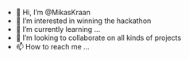 - 👋 Hi, I’m @MikasKraan
- 👀 I’m interested in winning the hackathon
- 🌱 I’m currently learning ...
- 💞️ I’m looking to collaborate on all kinds of projects
- 📫 How to reach me ...

<!---
MikasKraan/MikasKraan is a ✨ special ✨ repository because its `README.md` (this file) appears on your GitHub profile.
You can click the Preview link to take a look at your changes.
--->
